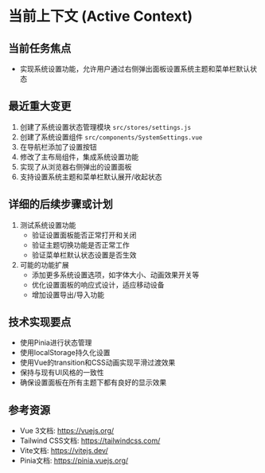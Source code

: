 # 当前上下文 (Active Context)

## 当前任务焦点
- 实现系统设置功能，允许用户通过右侧弹出面板设置系统主题和菜单栏默认状态

## 最近重大变更
1. 创建了系统设置状态管理模块 `src/stores/settings.js`
2. 创建了系统设置组件 `src/components/SystemSettings.vue`
3. 在导航栏添加了设置按钮
4. 修改了主布局组件，集成系统设置功能
5. 实现了从浏览器右侧弹出的设置面板
6. 支持设置系统主题和菜单栏默认展开/收起状态

## 详细的后续步骤或计划
1. 测试系统设置功能
   - 验证设置面板能否正常打开和关闭
   - 验证主题切换功能是否正常工作
   - 验证菜单栏默认状态设置是否生效
2. 可能的功能扩展
   - 添加更多系统设置选项，如字体大小、动画效果开关等
   - 优化设置面板的响应式设计，适应移动设备
   - 增加设置导出/导入功能

## 技术实现要点
- 使用Pinia进行状态管理
- 使用localStorage持久化设置
- 使用Vue的transition和CSS动画实现平滑过渡效果
- 保持与现有UI风格的一致性
- 确保设置面板在所有主题下都有良好的显示效果

## 参考资源
- Vue 3文档: https://vuejs.org/
- Tailwind CSS文档: https://tailwindcss.com/
- Vite文档: https://vitejs.dev/
- Pinia文档: https://pinia.vuejs.org/ 